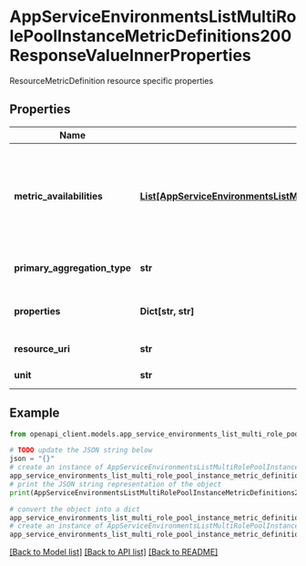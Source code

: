 # AppServiceEnvironmentsListMultiRolePoolInstanceMetricDefinitions200ResponseValueInnerProperties

ResourceMetricDefinition resource specific properties

## Properties

Name | Type | Description | Notes
------------ | ------------- | ------------- | -------------
**metric_availabilities** | [**List[AppServiceEnvironmentsListMultiRolePoolInstanceMetricDefinitions200ResponseValueInnerPropertiesMetricAvailabilitiesInner]**](AppServiceEnvironmentsListMultiRolePoolInstanceMetricDefinitions200ResponseValueInnerPropertiesMetricAvailabilitiesInner.md) | List of time grains supported for the metric together with retention period. | [optional] [readonly] 
**primary_aggregation_type** | **str** | Primary aggregation type. | [optional] [readonly] 
**properties** | **Dict[str, str]** | Resource metric definition properties. | [optional] [readonly] 
**resource_uri** | **str** | Resource URI. | [optional] [readonly] 
**unit** | **str** | Unit of the metric. | [optional] [readonly] 

## Example

```python
from openapi_client.models.app_service_environments_list_multi_role_pool_instance_metric_definitions200_response_value_inner_properties import AppServiceEnvironmentsListMultiRolePoolInstanceMetricDefinitions200ResponseValueInnerProperties

# TODO update the JSON string below
json = "{}"
# create an instance of AppServiceEnvironmentsListMultiRolePoolInstanceMetricDefinitions200ResponseValueInnerProperties from a JSON string
app_service_environments_list_multi_role_pool_instance_metric_definitions200_response_value_inner_properties_instance = AppServiceEnvironmentsListMultiRolePoolInstanceMetricDefinitions200ResponseValueInnerProperties.from_json(json)
# print the JSON string representation of the object
print(AppServiceEnvironmentsListMultiRolePoolInstanceMetricDefinitions200ResponseValueInnerProperties.to_json())

# convert the object into a dict
app_service_environments_list_multi_role_pool_instance_metric_definitions200_response_value_inner_properties_dict = app_service_environments_list_multi_role_pool_instance_metric_definitions200_response_value_inner_properties_instance.to_dict()
# create an instance of AppServiceEnvironmentsListMultiRolePoolInstanceMetricDefinitions200ResponseValueInnerProperties from a dict
app_service_environments_list_multi_role_pool_instance_metric_definitions200_response_value_inner_properties_from_dict = AppServiceEnvironmentsListMultiRolePoolInstanceMetricDefinitions200ResponseValueInnerProperties.from_dict(app_service_environments_list_multi_role_pool_instance_metric_definitions200_response_value_inner_properties_dict)
```
[[Back to Model list]](../README.md#documentation-for-models) [[Back to API list]](../README.md#documentation-for-api-endpoints) [[Back to README]](../README.md)



